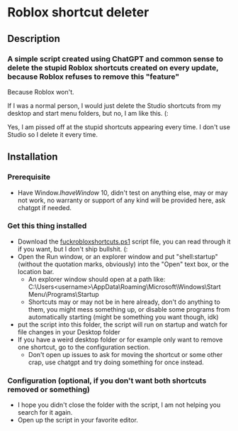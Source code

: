 # Roblox shortcut deleter

## Description 

### A simple script created using ChatGPT and common sense to delete the stupid Roblox shortcuts created on every update, because Roblox refuses to remove this "feature"

Because Roblox won't.

If I was a normal person, I would just delete the Studio shortcuts from my desktop and start menu folders, but no, I am like this. (:

Yes, I am pissed off at the stupid shortcuts appearing every time. I don't use Studio so I delete it every time.




## Installation

### Prerequisite

 - Have Window$. I have Window$ 10, didn't test on anything else, may or may not work, no warranty or support of any kind will be provided here, ask chatgpt if needed.


### Get this thing installed

 - Download the [fuckrobloxshortcuts.ps1](fuckrobloxshortcuts.ps1) script file, you can read through it if you want, but I don't ship bullshit. (:
 - Open the Run window, or an explorer window and put "shell:startup" (without the quotation marks, obviously) into the "Open" text box, or the location bar.
   - An explorer window should open at a path like: C:\Users\<username>\AppData\Roaming\Microsoft\Windows\Start Menu\Programs\Startup
   - Shortcuts may or may not be in here already, don't do anything to them, you might mess something up, or disable some programs from automatically starting (might be something you want though, idk)
 - put the script into this folder, the script will run on startup and watch for file changes in your Desktop folder
 - If you have a weird desktop folder or for example only want to remove one shortcut, go to the configuration section.
   - Don't open up issues to ask for moving the shortcut or some other crap, use chatgpt and try doing something for once instead.

### Configuration (optional, if you don't want both shortcuts removed or something)

 - I hope you didn't close the folder with the script, I am not helping you search for it again.
 - Open up the script in your favorite editor.